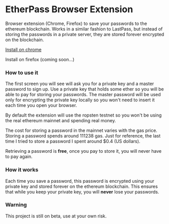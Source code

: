 # EtherPass Browser Extension

Browser extension (Chrome, Firefox) to save your passwords to the ethereum blockchain. 
Works in a similar fashion to LastPass, but instead of storing the passwords in a private server, 
they are stored forever encrypted on the blockchain.

[Install on chrome](https://chrome.google.com/webstore/search/etherpass?hl=en-US)

Install on firefox (coming soon...)

### How to use it

The first screen you will see will ask you for a private key and a master password to sign up. 
Use a private key that holds some ether so you will be able to pay for storing your passwords. 
The master password will be used only for encrypting the private key locally so you won't need to insert it each time you open your browser.

By default the extension will use the ropsten testnet so you won't be using the real ethereum mainnet and spending real money.

The cost for storing a password in the mainnet varies with the gas price. Storing a password spends around 111238 gas.
Just for reference, the last time I tried to store a password I spent around $0.4 (US dollars).

Retrieving a password is **free**, once you pay to store it, you will never have to pay again.

### How it works

Each time you save a password, this password is encrypted using your private key and stored forever on the ethereum blockchain. 
This ensures that while you keep your private key, you will **never** lose your passwords.

### Warning
This project is still on beta, use at your own risk.

